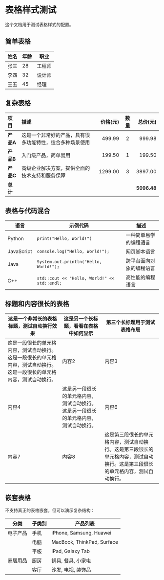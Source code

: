 # 表格样式测试

这个文档用于测试表格样式的配置。

## 简单表格

| 姓名 | 年龄 | 职业 |
| ---- | ---- | ---- |
| 张三 | 28 | 工程师 |
| 李四 | 32 | 设计师 |
| 王五 | 45 | 经理 |

## 复杂表格

| 项目 | 描述 | 价格(元) | 数量 | 总价(元) |
| :--- | :--- | ---: | :---: | ---: |
| **产品A** | 这是一个非常好的产品，具有很多功能特性，适合多种场景使用 | 499.99 | 2 | 999.98 |
| **产品B** | 入门级产品，简单易用 | 199.50 | 1 | 199.50 |
| **产品C** | 高级企业解决方案，提供全面的技术支持和服务保障 | 1299.00 | 3 | 3897.00 |
| **总计** | | | | **5096.48** |

## 表格与代码混合

| 语言 | 示例代码 | 描述 |
| ---- | -------- | ---- |
| Python | `print("Hello, World!")` | 一种简单易学的编程语言 |
| JavaScript | `console.log("Hello, World!");` | 网页脚本语言 |
| Java | `System.out.println("Hello, World!");` | 跨平台面向对象的编程语言 |
| C++ | `std::cout << "Hello, World!" << std::endl;` | 高性能的编程语言 |

## 标题和内容很长的表格

| 这是一个非常长的表格标题，测试自动换行效果 | 这是另一个长标题，看看在表格中如何显示 | 第三个长标题用于测试表格布局 |
| ---------------------------------------- | ------------------------------------ | ---------------------------- |
| 这是一段很长的单元格内容，测试自动换行。这是一段很长的单元格内容，测试自动换行。这是一段很长的单元格内容，测试自动换行。 | 内容2 | 内容3 |
| 内容4 | 这是另一段很长的单元格内容，测试自动换行。这是另一段很长的单元格内容，测试自动换行。 | 内容6 |
| 内容7 | 内容8 | 这是第三段很长的单元格内容，测试自动换行。这是第三段很长的单元格内容，测试自动换行。这是第三段很长的单元格内容，测试自动换行。 |

## 嵌套表格

不支持真正的表格嵌套，但可以演示复杂结构：

| 分类 | 子类别 | 产品列表 |
| ---- | ------ | -------- |
| 电子产品 | 手机 | iPhone, Samsung, Huawei |
| | 电脑 | MacBook, ThinkPad, Surface |
| | 平板 | iPad, Galaxy Tab |
| 家居用品 | 厨房 | 锅具, 餐具, 小家电 |
| | 客厅 | 沙发, 电视, 装饰品 | 